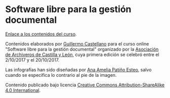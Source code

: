 # Software libre para la gestión documental

[Enlace a los contenidos del curso](https://github.com/guillearch/curso-slgd/tree/master/Curso).

Contenidos elaborados por [Guillermo Castellano](https://twitter.com/guillearch) para el curso online "Software libre para la gestión documental" organizado por la [Asociación de Archiveros de Castilla y León](http://acal.es/), cuya primera edición se celebró entre el 2/10/2017 y el 20/10/2017.

Las infografías han sido diseñadas por [Ana Amelia Patiño Esteo](https://twitter.com/lucycons3), salvo cuando se especifica lo contrario al pie de la imagen.

Contenido publicado bajo licencia [Creative Commons Attribution-ShareAlike 4.0 International](https://creativecommons.org/licenses/by-sa/4.0/legalcode).

